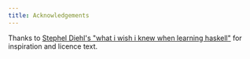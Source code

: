 ```yaml
---
title: Acknowledgements
---
```



Thanks to [Stephel Diehl's "what i wish i knew when learning haskell"](http://dev.stephendiehl.com/hask/) for inspiration and licence text.